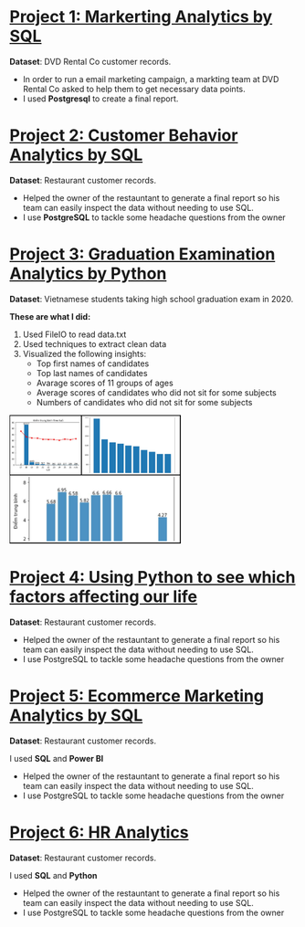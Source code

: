 # [Project 1: Markerting Analytics by SQL](https://github.com/Trisdoan/SQL_Serious_SQL/blob/main/Marketing_Analytics/README.md)

**Dataset**: DVD Rental Co customer records.

* In order to run a email marketing campaign, a markting team at DVD Rental Co asked to help them to get necessary data points. 
* I used **Postgresql** to create a final report.

# [Project 2: Customer Behavior Analytics by SQL](https://github.com/Trisdoan/SQL_Serious_SQL/blob/main/Danny_Dinner_Analytics/README.md)

**Dataset**: Restaurant customer records.
* Helped the owner of the restauntant to generate a final report so his team can easily inspect the data without needing to use SQL.
* I use **PostgreSQL** to tackle some headache questions from the owner


# [Project 3: Graduation Examination Analytics by Python](https://github.com/Trisdoan/Graduation_Examination_Analytics)

**Dataset**: Vietnamese students taking high school graduation exam in 2020.

__These are what I did:__
1. Used FileIO to read data.txt
2. Used techniques to extract clean data
3. Visualized the following insights:
    * Top first names of candidates
    * Top last names of candidates
    * Avarage scores of 11 groups of ages
    * Average scores of candidates who did not sit for some subjects
    * Numbers of candidates who did not sit for some subjects

<img src="images/collage.jpg" width="300"/> 



# [Project 4: Using Python to see which factors affecting our life](https://github.com/Trisdoan/How-to-have-a-balanced-work-life)

**Dataset**: Restaurant customer records.
* Helped the owner of the restauntant to generate a final report so his team can easily inspect the data without needing to use SQL.
* I use PostgreSQL to tackle some headache questions from the owner



# [Project 5: Ecommerce Marketing Analytics by SQL](https://github.com/Trisdoan/Ecommerce_Marketing_Analytics/tree/main)

**Dataset**: Restaurant customer records.

I used **SQL** and **Power BI**
* Helped the owner of the restauntant to generate a final report so his team can easily inspect the data without needing to use SQL.
* I use PostgreSQL to tackle some headache questions from the owner


# [Project 6: HR Analytics](https://github.com/Trisdoan/HR_Analytics)

**Dataset**: Restaurant customer records.

I used **SQL** and **Python**
* Helped the owner of the restauntant to generate a final report so his team can easily inspect the data without needing to use SQL.
* I use PostgreSQL to tackle some headache questions from the owner
